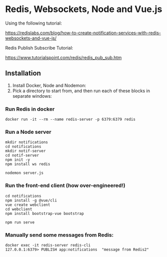 # Redis, Websockets, Node and Vue.js

Using the following tutorial:

https://redislabs.com/blog/how-to-create-notification-services-with-redis-websockets-and-vue-js/

Redis Publish Subscribe Tutorial:

https://www.tutorialspoint.com/redis/redis_pub_sub.htm


## Installation

1. Install Docker, Node and Nodemon:
1. Pick a directory to start from, and then run each of these blocks in separate windows:

### Run Redis in docker
```
docker run -it --rm --name redis-server -p 6379:6379 redis
```

### Run a Node server
```
mkdir notifications
cd notifications
mkdir notif-server
cd notif-server
npm init -y
npm install ws redis
```
```
nodemon server.js
```

### Run the front-end client (how over-engineered!)
```
cd notifications
npm install -g @vue/cli
vue create webclient
cd webclient
npm install bootstrap-vue bootstrap
```
```
npm run serve
```

### Manually send some messages from Redis:
```
docker exec -it redis-server redis-cli
127.0.0.1:6379> PUBLISH app:notifications  "message from Redis2"
```